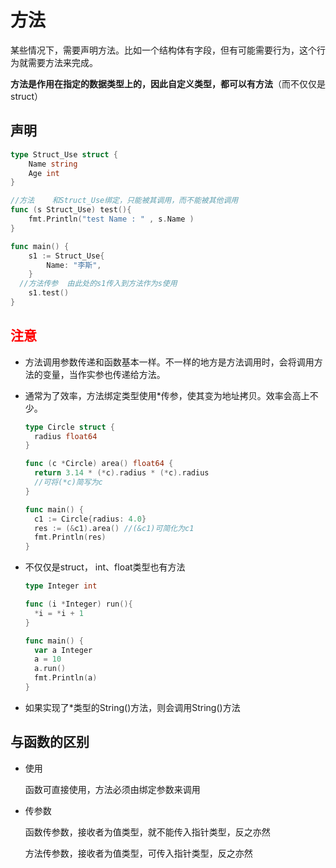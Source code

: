 # 方法

某些情况下，需要声明方法。比如一个结构体有字段，但有可能需要行为，这个行为就需要方法来完成。

**方法是作用在指定的数据类型上的，因此自定义类型，都可以有方法**（而不仅仅是struct）



## 声明

```go
type Struct_Use struct {
	Name string
	Age int
}

//方法	和Struct_Use绑定，只能被其调用，而不能被其他调用
func (s Struct_Use) test(){
	fmt.Println("test Name : " , s.Name )
}

func main() {
	s1 := Struct_Use{
		Name: "李斯",
	}
  //方法传参  由此处的s1传入到方法作为s使用
	s1.test()
}
```

## <a style="color:red">注意</a>

- 方法调用参数传递和函数基本一样。不一样的地方是方法调用时，会将调用方法的变量，当作实参也传递给方法。

- 通常为了效率，方法绑定类型使用*传参，使其变为地址拷贝。效率会高上不少。

  ```go
  type Circle struct {
  	radius float64
  }
  
  func (c *Circle) area() float64 {
    return 3.14 * (*c).radius * (*c).radius
    //可将(*c)简写为c
  }
  
  func main() {
  	c1 := Circle{radius: 4.0}
    res := (&c1).area() //(&c1)可简化为c1
  	fmt.Println(res)
  }
  ```

- 不仅仅是struct， int、float类型也有方法

  ```go
  type Integer int
  
  func (i *Integer) run(){
  	*i = *i + 1
  }
  
  func main() {
  	var a Integer
  	a = 10
  	a.run()
  	fmt.Println(a)
  }
  ```

- 如果实现了*类型的String()方法，则会调用String()方法



## 与函数的区别

- 使用

  函数可直接使用，方法必须由绑定参数来调用

- 传参数

  函数传参数，接收者为值类型，就不能传入指针类型，反之亦然

  方法传参数，接收者为值类型，可传入指针类型，反之亦然

 
